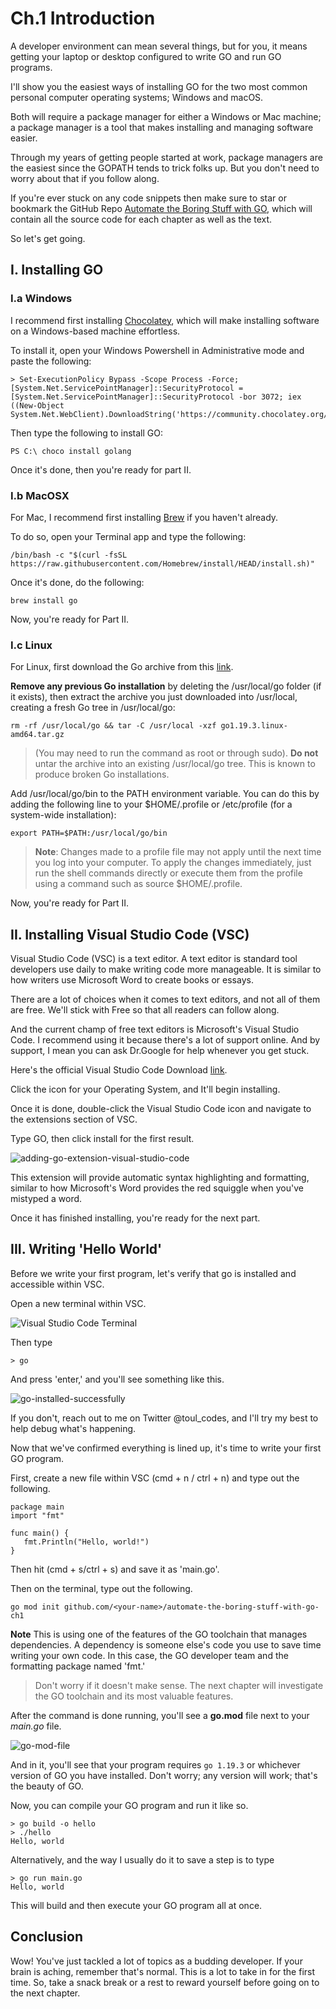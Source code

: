 # Ch.1 Introduction 

A developer environment can mean several things, but for you, it means getting your laptop or desktop configured to write GO and run GO programs.

I'll show you the easiest ways of installing GO for the two most common personal computer operating systems; Windows and macOS.

Both will require a package manager for either a Windows or Mac machine; a package manager is a tool that makes installing and managing software easier.

Through my years of getting people started at work, package managers are the easiest since the GOPATH tends to trick folks up. But you don't need to worry about that if you follow along.

If you're ever stuck on any code snippets then make sure to star or bookmark the GitHub Repo [Automate the Boring Stuff with GO](https://github.com/toul-codes/automate-the-boring-stuff-with-go),
which will contain all the source code for each chapter as well as the text. 

So let's get going.




## I. Installing GO

### I.a Windows

I recommend first installing [Chocolatey](https://chocolatey.org/install), which will make installing software on a Windows-based machine effortless.

To install it, open your Windows Powershell in Administrative mode and paste the following:

```
> Set-ExecutionPolicy Bypass -Scope Process -Force; [System.Net.ServicePointManager]::SecurityProtocol = [System.Net.ServicePointManager]::SecurityProtocol -bor 3072; iex ((New-Object System.Net.WebClient).DownloadString('https://community.chocolatey.org/install.ps1'))
```
Then type the following to install GO:

```
PS C:\ choco install golang
```
Once it's done, then you're ready for part II.

### I.b MacOSX

For Mac, I recommend first installing [Brew](https://brew.sh/) if you haven't already.

To do so, open your Terminal app and type the following:

```
/bin/bash -c "$(curl -fsSL https://raw.githubusercontent.com/Homebrew/install/HEAD/install.sh)"
```

Once it's done, do the following:

```
brew install go
```
Now, you're ready for Part II.

### I.c Linux

For Linux, first download the Go archive from this [link](https://go.dev/dl/go1.19.3.linux-amd64.tar.gz).

**Remove any previous Go installation** by deleting the /usr/local/go folder (if it exists), then extract the archive you just downloaded into /usr/local, creating a fresh Go tree in /usr/local/go:

```
rm -rf /usr/local/go && tar -C /usr/local -xzf go1.19.3.linux-amd64.tar.gz
```
> (You may need to run the command as root or through sudo). **Do not** untar the archive into an existing /usr/local/go tree. This is known to produce broken Go installations.

Add /usr/local/go/bin to the PATH environment variable. You can do this by adding the following line to your $HOME/.profile or /etc/profile (for a system-wide installation):

```
export PATH=$PATH:/usr/local/go/bin
```

> **Note**: Changes made to a profile file may not apply until the next time you log into your computer. To apply the changes immediately, just run the shell commands directly or execute them from the profile using a command such as source $HOME/.profile.

Now, you're ready for Part II.

## II. Installing Visual Studio Code (VSC)

Visual Studio Code (VSC) is a text editor. A text editor is standard tool developers use daily to make writing code more manageable. It is similar to how writers use Microsoft Word to create books or essays.

There are a lot of choices when it comes to text editors, and not all of them are free. We'll stick with Free so that all readers can follow along.

And the current champ of free text editors is  Microsoft's Visual Studio Code. I recommend using it because there's a lot of support online. And by support, I mean you can ask Dr.Google for help whenever you get stuck.

Here's the official Visual Studio Code Download [link](https://code.visualstudio.com/download).

Click the icon for your Operating System, and  It'll begin installing.

Once it is done, double-click the Visual Studio Code icon and navigate to the extensions section of VSC.

Type GO, then click install for the first result.

![adding-go-extension-visual-studio-code](https://dev-to-uploads.s3.amazonaws.com/uploads/articles/9da7kvd4ucxsnktcygss.png)

This extension will provide automatic syntax highlighting and formatting, similar to how Microsoft's Word provides the red squiggle when you've mistyped a word.

Once it has finished installing, you're ready for the next part.

## III. Writing 'Hello World'

Before we write your first program, let's verify that go is installed and accessible within VSC.

Open a new terminal within VSC.

![Visual Studio Code Terminal](https://dev-to-uploads.s3.amazonaws.com/uploads/articles/05zhw2rwpmcsykoydpjm.png)

Then type

```
> go
```
And press 'enter,' and you'll see something like this.

![go-installed-successfully](https://dev-to-uploads.s3.amazonaws.com/uploads/articles/g6v75f2wnytnz9qrc8m4.png)

If you don't, reach out to me on Twitter @toul_codes, and I'll try my best to help debug what's happening.

Now that we've confirmed everything is lined up, it's time to write your first GO program.

First, create a new file within VSC (cmd + n / ctrl + n) and type out the following.

```
package main 
import "fmt"

func main() {
   fmt.Println("Hello, world!")
}
```
Then hit (cmd + s/ctrl + s) and save it as 'main.go'.

Then on the terminal, type out the following.

```
go mod init github.com/<your-name>/automate-the-boring-stuff-with-go-ch1
```

**Note** This is using one of the features of the GO toolchain that manages dependencies. A dependency is someone else's code you use to save time writing your own code. In this case, the GO developer team and the formatting package named 'fmt.'

> Don't worry if it doesn't make sense. The next chapter will investigate the GO toolchain and its most valuable features.

After the command is done running, you'll see a **go.mod** file next to your *main.go* file.

![go-mod-file](https://dev-to-uploads.s3.amazonaws.com/uploads/articles/iwu4hs0ybxf7caojy2tb.png)

And in it, you'll see that your program requires `go 1.19.3` or whichever version of GO you have installed. Don't worry; any version will work; that's the beauty of GO.

Now, you can compile your GO program and run it like so.

```
> go build -o hello
> ./hello
Hello, world
```

Alternatively, and the way I usually do it to save a step is to type

```
> go run main.go 
Hello, world
```
This will build and then execute your GO program all at once.

## Conclusion

Wow! You've just tackled a lot of topics as a budding developer. If your brain is aching, remember that's normal. This is a lot to take in for the first time. So, take a snack break or a rest to reward yourself before going on to the next chapter. 






